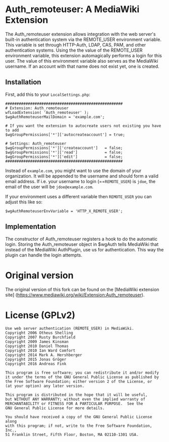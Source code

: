 # Auth_remoteuser: A MediaWiki Extension

The Auth_remoteuser extension allows integration with the web server's built-in
authentication system via the REMOTE_USER environment variable. This variable
is set through HTTP-Auth, LDAP, CAS, PAM, and other authentication systems.
Using the the value of the REMOTE_USER environment variable, this extension
automagically performs a login for this user. The value of this environment
variable also serves as the MediaWiki username. If an account with that name does
not exist yet, one is created.

## Installation
First, add this to your `LocalSettings.php`:

    ####################################################
    # Extension: Auth_remoteuser
    wfLoadExtension( 'Auth_remoteuser' );
    $wgAuthRemoteuserMailDomain = 'example.com';
    
    # If you want the extension to autocreate users not existing you have to add 
    $wgGroupPermissions['*']['autocreateaccount'] = true;
    
    # Settings: Auth_remoteuser
    $wgGroupPermissions['*']['createaccount']   = false;
    $wgGroupPermissions['*']['read']            = false;
    $wgGroupPermissions['*']['edit']            = false;
    ####################################################

Instead of `example.com`, you might want to use the domain of your organization.
It will be appended to the username and should form a valid email address. If
i.e. your username to login (==`REMOTE_USER`) is `jdoe`, the email of the user
will be `jdoe@example.com`.

If your environment uses a different variable then `REMOTE_USER`
you can adjust this like so:

    $wgAuthRemoteuserEnvVariable = 'HTTP_X_REMOTE_USER';

## Implementation
The constructor of Auth_remoteuser registers a hook to do the automatic login.
Storing the Auth_remoteuser object in $wgAuth tells MediaWiki that instead of the
MediaWiki AuthPlugin, use us for authentication. This way the plugin can handle
the login attempts.

# Original version

The original version of this fork can be found on the [MediaWiki extension site]
(https://www.mediawiki.org/wiki/Extension:Auth_remoteuser).

# License (GPLv2)

    Use web server authentication (REMOTE_USER) in MediaWiki.
    Copyright 2006 Otheus Shelling
	Copyright 2007 Rusty Burchfield
	Copyright 2009 James Kinsman
	Copyright 2010 Daniel Thomas
	Copyright 2010 Ian Ward Comfort
	Copyright 2014 Mark A. Hershberger
	Copyright 2015 Jonas Gröger
	Copyright 2016 Andreas Fink

    This program is free software; you can redistribute it and/or modify
    it under the terms of the GNU General Public License as published by
    the Free Software Foundation; either version 2 of the License, or
    (at your option) any later version.

    This program is distributed in the hope that it will be useful,
    but WITHOUT ANY WARRANTY; without even the implied warranty of
    MERCHANTABILITY or FITNESS FOR A PARTICULAR PURPOSE.  See the
    GNU General Public License for more details.

    You should have received a copy of the GNU General Public License along
    with this program; if not, write to the Free Software Foundation, Inc.,
    51 Franklin Street, Fifth Floor, Boston, MA 02110-1301 USA.
